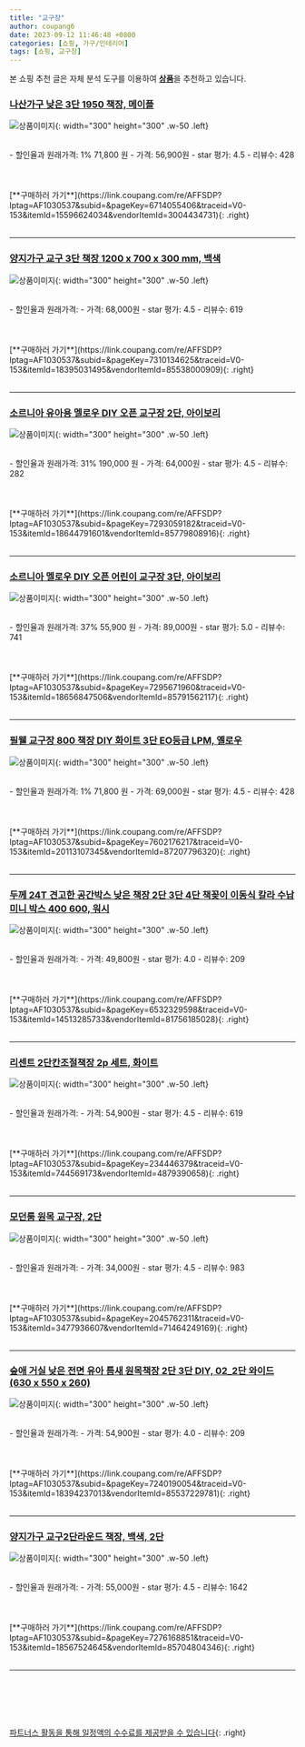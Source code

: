 ```yaml
---
title: "교구장"
author: coupang6
date: 2023-09-12 11:46:48 +0800
categories: [쇼핑, 가구/인테리어]
tags: [쇼핑, 교구장]
---
```


본 쇼핑 추천 글은 자체 분석 도구를 이용하여 [**상품**](https://link.coupang.com/a/bao1ui)을 추천하고 있습니다.

### [나산가구 낮은 3단 1950 책장, 메이플](https://link.coupang.com/re/AFFSDP?lptag=AF1030537&subid=&pageKey=6714055406&traceid=V0-153&itemId=15596624034&vendorItemId=3004434731)

![상품이미지](https://thumbnail10.coupangcdn.com/thumbnails/remote/230x230ex/image/vendor_inventory/f26d/510dd057a425e999d59498ff0b2e66e43af329a45fa181dbbdec031ae2ad.jpg){: width="300" height="300" .w-50 .left}


<br>
- 할인율과 원래가격: 1%  71,800   원
- 가격: 56,900원
- star 평가: 4.5
- 리뷰수: 428
<br>
<br>
<br>
<br>
[**구매하러 가기**](https://link.coupang.com/re/AFFSDP?lptag=AF1030537&subid=&pageKey=6714055406&traceid=V0-153&itemId=15596624034&vendorItemId=3004434731){: .right}
<br>
<br>

---

### [양지가구 교구 3단 책장 1200 x 700 x 300 mm, 백색](https://link.coupang.com/re/AFFSDP?lptag=AF1030537&subid=&pageKey=7310134625&traceid=V0-153&itemId=18395031495&vendorItemId=85538000909)

![상품이미지](https://thumbnail6.coupangcdn.com/thumbnails/remote/230x230ex/image/rs_quotation_api/uea95gy1/cb17880584a34c0d89faa58c3d2e9982.jpg){: width="300" height="300" .w-50 .left}


<br>
- 할인율과 원래가격: 
- 가격: 68,000원
- star 평가: 4.5
- 리뷰수: 619
<br>
<br>
<br>
<br>
[**구매하러 가기**](https://link.coupang.com/re/AFFSDP?lptag=AF1030537&subid=&pageKey=7310134625&traceid=V0-153&itemId=18395031495&vendorItemId=85538000909){: .right}
<br>
<br>

---

### [소르니아 유아용 멜로우 DIY 오픈 교구장 2단, 아이보리](https://link.coupang.com/re/AFFSDP?lptag=AF1030537&subid=&pageKey=7293059182&traceid=V0-153&itemId=18644791601&vendorItemId=85779808916)

![상품이미지](https://thumbnail6.coupangcdn.com/thumbnails/remote/230x230ex/image/rs_quotation_api/jbkzzxad/15b4cc4115bc44649958124d063fe924.png){: width="300" height="300" .w-50 .left}


<br>
- 할인율과 원래가격: 31%  190,000   원
- 가격: 64,000원
- star 평가: 4.5
- 리뷰수: 282
<br>
<br>
<br>
<br>
[**구매하러 가기**](https://link.coupang.com/re/AFFSDP?lptag=AF1030537&subid=&pageKey=7293059182&traceid=V0-153&itemId=18644791601&vendorItemId=85779808916){: .right}
<br>
<br>

---

### [소르니아 멜로우 DIY 오픈 어린이 교구장 3단, 아이보리](https://link.coupang.com/re/AFFSDP?lptag=AF1030537&subid=&pageKey=7295671960&traceid=V0-153&itemId=18656847506&vendorItemId=85791562117)

![상품이미지](https://thumbnail7.coupangcdn.com/thumbnails/remote/230x230ex/image/retail/images/2023/04/26/17/1/a954410b-d325-4b30-9e7d-9b5666df821e.png){: width="300" height="300" .w-50 .left}


<br>
- 할인율과 원래가격: 37%  55,900   원
- 가격: 89,000원
- star 평가: 5.0
- 리뷰수: 741
<br>
<br>
<br>
<br>
[**구매하러 가기**](https://link.coupang.com/re/AFFSDP?lptag=AF1030537&subid=&pageKey=7295671960&traceid=V0-153&itemId=18656847506&vendorItemId=85791562117){: .right}
<br>
<br>

---

### [필웰 교구장 800 책장 DIY 화이트 3단 EO등급 LPM, 옐로우](https://link.coupang.com/re/AFFSDP?lptag=AF1030537&subid=&pageKey=7602176217&traceid=V0-153&itemId=20113107345&vendorItemId=87207796320)

![상품이미지](https://thumbnail8.coupangcdn.com/thumbnails/remote/230x230ex/image/vendor_inventory/13d4/6d67569700b57ca161f2fe7e597aeb7358102d54f18ba266e6deeb2fbc89.jpg){: width="300" height="300" .w-50 .left}


<br>
- 할인율과 원래가격: 1%  71,800   원
- 가격: 69,000원
- star 평가: 4.5
- 리뷰수: 428
<br>
<br>
<br>
<br>
[**구매하러 가기**](https://link.coupang.com/re/AFFSDP?lptag=AF1030537&subid=&pageKey=7602176217&traceid=V0-153&itemId=20113107345&vendorItemId=87207796320){: .right}
<br>
<br>

---

### [두께 24T 견고한 공간박스 낮은 책장 2단 3단 4단 책꽂이 이동식 칼라 수납 미니 박스 400 600, 워시](https://link.coupang.com/re/AFFSDP?lptag=AF1030537&subid=&pageKey=6532329598&traceid=V0-153&itemId=14513285733&vendorItemId=81756185028)

![상품이미지](https://thumbnail9.coupangcdn.com/thumbnails/remote/230x230ex/image/vendor_inventory/1dd5/97702a8c7c3b341c49fe02958dbd7226239f16fbba2bf096a3692ef48912.jpg){: width="300" height="300" .w-50 .left}


<br>
- 할인율과 원래가격: 
- 가격: 49,800원
- star 평가: 4.0
- 리뷰수: 209
<br>
<br>
<br>
<br>
[**구매하러 가기**](https://link.coupang.com/re/AFFSDP?lptag=AF1030537&subid=&pageKey=6532329598&traceid=V0-153&itemId=14513285733&vendorItemId=81756185028){: .right}
<br>
<br>

---

### [리센트 2단칸조절책장 2p 세트, 화이트](https://link.coupang.com/re/AFFSDP?lptag=AF1030537&subid=&pageKey=234446379&traceid=V0-153&itemId=744569173&vendorItemId=4879390658)

![상품이미지](https://thumbnail7.coupangcdn.com/thumbnails/remote/230x230ex/image/retail/images/493523771090241-6825a1b9-6400-4d9a-ae28-d9e23776bd36.jpg){: width="300" height="300" .w-50 .left}


<br>
- 할인율과 원래가격: 
- 가격: 54,900원
- star 평가: 4.5
- 리뷰수: 619
<br>
<br>
<br>
<br>
[**구매하러 가기**](https://link.coupang.com/re/AFFSDP?lptag=AF1030537&subid=&pageKey=234446379&traceid=V0-153&itemId=744569173&vendorItemId=4879390658){: .right}
<br>
<br>

---

### [모던룸 원목 교구장, 2단](https://link.coupang.com/re/AFFSDP?lptag=AF1030537&subid=&pageKey=2045762311&traceid=V0-153&itemId=3477936607&vendorItemId=71464249169)

![상품이미지](https://thumbnail6.coupangcdn.com/thumbnails/remote/230x230ex/image/vendor_inventory/ed7a/b5d60e518e9fc2ee866e2f2e3e7042c61f8ebbf8304548fc01451921d6f5.jpg){: width="300" height="300" .w-50 .left}


<br>
- 할인율과 원래가격: 
- 가격: 34,000원
- star 평가: 4.5
- 리뷰수: 983
<br>
<br>
<br>
<br>
[**구매하러 가기**](https://link.coupang.com/re/AFFSDP?lptag=AF1030537&subid=&pageKey=2045762311&traceid=V0-153&itemId=3477936607&vendorItemId=71464249169){: .right}
<br>
<br>

---

### [숲애 거실 낮은 전면 유아 틈새 원목책장 2단 3단 DIY, 02_2단 와이드(630 x 550 x 260)](https://link.coupang.com/re/AFFSDP?lptag=AF1030537&subid=&pageKey=7240190054&traceid=V0-153&itemId=18394237013&vendorItemId=85537229781)

![상품이미지](https://thumbnail7.coupangcdn.com/thumbnails/remote/230x230ex/image/vendor_inventory/86c6/f9708848e9c6a31cb23258a95781b97ee1699e96fa603b37f181733ac249.jpg){: width="300" height="300" .w-50 .left}


<br>
- 할인율과 원래가격: 
- 가격: 54,900원
- star 평가: 4.0
- 리뷰수: 209
<br>
<br>
<br>
<br>
[**구매하러 가기**](https://link.coupang.com/re/AFFSDP?lptag=AF1030537&subid=&pageKey=7240190054&traceid=V0-153&itemId=18394237013&vendorItemId=85537229781){: .right}
<br>
<br>

---

### [양지가구 교구2단라운드 책장, 백색, 2단](https://link.coupang.com/re/AFFSDP?lptag=AF1030537&subid=&pageKey=7276168851&traceid=V0-153&itemId=18567524645&vendorItemId=85704804346)

![상품이미지](https://thumbnail6.coupangcdn.com/thumbnails/remote/230x230ex/image/rs_quotation_api/vyiugarc/ed0a9812f0434f10975fbf2a5ccf8833.jpg){: width="300" height="300" .w-50 .left}


<br>
- 할인율과 원래가격: 
- 가격: 55,000원
- star 평가: 4.5
- 리뷰수: 1642
<br>
<br>
<br>
<br>
[**구매하러 가기**](https://link.coupang.com/re/AFFSDP?lptag=AF1030537&subid=&pageKey=7276168851&traceid=V0-153&itemId=18567524645&vendorItemId=85704804346){: .right}
<br>
<br>

---
<br><br><br><br><br> [파트너스 활동을 통해 일정액의 수수료를 제공받을 수 있습니다](https://link.coupang.com/a/bao1ui){: .right}
